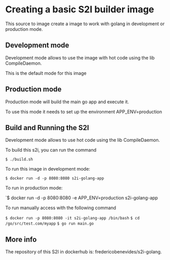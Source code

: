 
# Creating a basic S2I builder image

This source to image create a image to work with golang in development or
production mode.

## Development mode

Development mode allows to use the image with hot code using the lib
CompileDaemon.

This is the default mode for this image

## Production mode

Production mode will build the main go app and execute it.

To use this mode it needs to set up the environment APP_ENV=production

## Build and Running the S2I

Development mode allows to use hot code using the lib CompileDaemon.

To build this s2i, you can run the command

`$ ./build.sh`

To run this image in development mode:

`$ docker run -d -p 8080:8080 s2i-golang-app`

To run in production mode:

`$ docker run -d -p 8080:8080 -e APP_ENV=production s2i-golang-app

To run manually access with the following command

`$ docker run -p 8080:8080 -it s2i-golang-app /bin/bash`
`$ cd /go/src/test.com/myapp`
`$ go run main.go`


## More info

The repository of this S2I in dockerhub is: fredericobenevides/s2i-golang.
